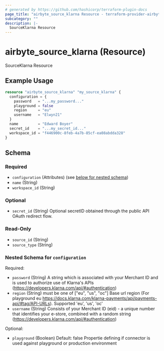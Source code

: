 ```yaml
---
# generated by https://github.com/hashicorp/terraform-plugin-docs
page_title: "airbyte_source_klarna Resource - terraform-provider-airbyte"
subcategory: ""
description: |-
  SourceKlarna Resource
---
```


# airbyte_source_klarna (Resource)

SourceKlarna Resource

## Example Usage

```terraform
resource "airbyte_source_klarna" "my_source_klarna" {
  configuration = {
    password   = "...my_password..."
    playground = false
    region     = "eu"
    username   = "Elwyn21"
  }
  name         = "Edward Boyer"
  secret_id    = "...my_secret_id..."
  workspace_id = "f446900c-8feb-4a7b-85cf-ea08abdda328"
}
```

<!-- schema generated by tfplugindocs -->
## Schema

### Required

- `configuration` (Attributes) (see [below for nested schema](#nestedatt--configuration))
- `name` (String)
- `workspace_id` (String)

### Optional

- `secret_id` (String) Optional secretID obtained through the public API OAuth redirect flow.

### Read-Only

- `source_id` (String)
- `source_type` (String)

<a id="nestedatt--configuration"></a>
### Nested Schema for `configuration`

Required:

- `password` (String) A string which is associated with your Merchant ID and is used to authorize use of Klarna's APIs (https://developers.klarna.com/api/#authentication)
- `region` (String) must be one of ["eu", "us", "oc"]
Base url region (For playground eu https://docs.klarna.com/klarna-payments/api/payments-api/#tag/API-URLs). Supported 'eu', 'us', 'oc'
- `username` (String) Consists of your Merchant ID (eid) - a unique number that identifies your e-store, combined with a random string (https://developers.klarna.com/api/#authentication)

Optional:

- `playground` (Boolean) Default: false
Propertie defining if connector is used against playground or production environment


